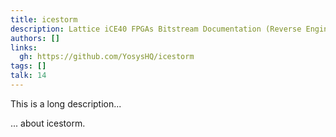 ```yaml
---
title: icestorm
description: Lattice iCE40 FPGAs Bitstream Documentation (Reverse Engineered)
authors: []
links:
  gh: https://github.com/YosysHQ/icestorm
tags: []
talk: 14
---
```


This is a long description...
<!--more-->
... about icestorm.
